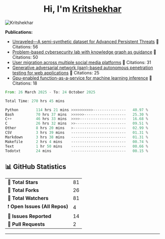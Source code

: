 
<h1 align="center">Hi, I'm <a href="https://Kritshekhar.github.io/Me.io/" target="blank">
Kritshekhar</a></h1>

<!--
**Kritshekhar/Kritshekhar** is a ✨ _special_ ✨ repository because its `README.md` (this file) appears on your GitHub profile.

Here are some ideas to get you started:

- 🔭 I’m currently working on ...
- 🌱 I’m currently learning ...
- 👯 I’m looking to collaborate on ...
- 🤔 I’m looking for help with ...
- 💬 Ask me about ...
- 📫 How to reach me: ...
- 😄 Pronouns: ...
- ⚡ Fun fact: ...
-->
<p align="left"> <img src="https://komarev.com/ghpvc/?username=Kritshekhar&label=Profile%20views&color=0e75b6&style=flat" alt="Kritshekhar" /> </p>

<!-- PUBLICATION START -->
**Publications:**
- [Unraveled—A semi-synthetic dataset for Advanced Persistent Threats](#) 📄 Citations: 56
- [Problem-based cybersecurity lab with knowledge graph as guidance](#) 📄 Citations: 50
- [User migration across multiple social media platforms](#) 📄 Citations: 31
- [Generative adversarial network (gan)-based autonomous penetration testing for web applications](#) 📄 Citations: 25
- [Gpu-enabled function-as-a-service for machine learning inference](#) 📄 Citations: 18

<!-- PUBLICATION END -->



<!--START_SECTION:waka-->

```rust
From: 26 March 2025 - To: 24 October 2025

Total Time: 270 hrs 45 mins

Python        114 hrs 21 mins >>>>>>>>>>---------------   40.97 %
Bash          70 hrs 37 mins  >>>>>>-------------------   25.30 %
C++           46 hrs 33 mins  >>>>---------------------   16.68 %
C             26 hrs 32 mins  >>-----------------------   09.51 %
Other         8 hrs 20 mins   >------------------------   02.99 %
CSV           3 hrs 39 mins   -------------------------   01.31 %
Markdown      3 hrs 38 mins   -------------------------   01.31 %
Makefile      2 hrs 4 mins    -------------------------   00.74 %
Text          1 hr 50 mins    -------------------------   00.66 %
Todotxt       24 mins         -------------------------   00.15 %
```

<!--END_SECTION:waka-->



<!-- GITHUB STATS START -->
<h2>📊 GitHub Statistics</h2>
<table>
  <tr><td>🌟 <strong>Total Stars</strong></td><td>81</td></tr>
  <tr><td>🍴 <strong>Total Forks</strong></td><td>26</td></tr>
  <tr><td>👀 <strong>Total Watchers</strong></td><td>81</td></tr>
  <tr><td>❗ <strong>Open Issues (All Repos)</strong></td><td>4</td></tr>
  <tr><td>📝 <strong>Issues Reported</strong></td><td>14</td></tr>
  <tr><td>🔄 <strong>Pull Requests</strong></td><td>2</td></tr>
</table>

<hr/>
<!-- GITHUB STATS END -->

<!--<p><img align="left" src="https://github-readme-stats.vercel.app/api/top-langs?username=Kritshekhar&show_icons=true&locale=en&layout=compact" alt="Kritshekhar" /></p> -->
